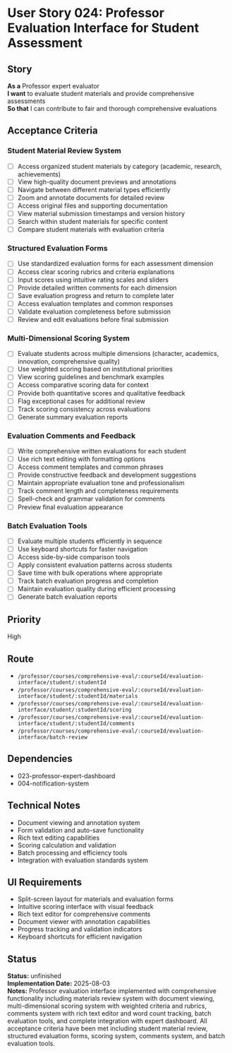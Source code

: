 # User Story 024: Professor Evaluation Interface for Student Assessment

## Story
**As a** Professor expert evaluator  
**I want** to evaluate student materials and provide comprehensive assessments  
**So that** I can contribute to fair and thorough comprehensive evaluations

## Acceptance Criteria

### Student Material Review System
- [ ] Access organized student materials by category (academic, research, achievements)
- [ ] View high-quality document previews and annotations
- [ ] Navigate between different material types efficiently
- [ ] Zoom and annotate documents for detailed review
- [ ] Access original files and supporting documentation
- [ ] View material submission timestamps and version history
- [ ] Search within student materials for specific content
- [ ] Compare student materials with evaluation criteria

### Structured Evaluation Forms
- [ ] Use standardized evaluation forms for each assessment dimension
- [ ] Access clear scoring rubrics and criteria explanations
- [ ] Input scores using intuitive rating scales and sliders
- [ ] Provide detailed written comments for each dimension
- [ ] Save evaluation progress and return to complete later
- [ ] Access evaluation templates and common responses
- [ ] Validate evaluation completeness before submission
- [ ] Review and edit evaluations before final submission

### Multi-Dimensional Scoring System
- [ ] Evaluate students across multiple dimensions (character, academics, innovation, comprehensive quality)
- [ ] Use weighted scoring based on institutional priorities
- [ ] View scoring guidelines and benchmark examples
- [ ] Access comparative scoring data for context
- [ ] Provide both quantitative scores and qualitative feedback
- [ ] Flag exceptional cases for additional review
- [ ] Track scoring consistency across evaluations
- [ ] Generate summary evaluation reports

### Evaluation Comments and Feedback
- [ ] Write comprehensive written evaluations for each student
- [ ] Use rich text editing with formatting options
- [ ] Access comment templates and common phrases
- [ ] Provide constructive feedback and development suggestions
- [ ] Maintain appropriate evaluation tone and professionalism
- [ ] Track comment length and completeness requirements
- [ ] Spell-check and grammar validation for comments
- [ ] Preview final evaluation appearance

### Batch Evaluation Tools
- [ ] Evaluate multiple students efficiently in sequence
- [ ] Use keyboard shortcuts for faster navigation
- [ ] Access side-by-side comparison tools
- [ ] Apply consistent evaluation patterns across students
- [ ] Save time with bulk operations where appropriate
- [ ] Track batch evaluation progress and completion
- [ ] Maintain evaluation quality during efficient processing
- [ ] Generate batch evaluation reports

## Priority
High

## Route
- `/professor/courses/comprehensive-eval/:courseId/evaluation-interface/student/:studentId`
- `/professor/courses/comprehensive-eval/:courseId/evaluation-interface/student/:studentId/materials`
- `/professor/courses/comprehensive-eval/:courseId/evaluation-interface/student/:studentId/scoring`
- `/professor/courses/comprehensive-eval/:courseId/evaluation-interface/student/:studentId/comments`
- `/professor/courses/comprehensive-eval/:courseId/evaluation-interface/batch-review`

## Dependencies
- 023-professor-expert-dashboard
- 004-notification-system

## Technical Notes
- Document viewing and annotation system
- Form validation and auto-save functionality
- Rich text editing capabilities
- Scoring calculation and validation
- Batch processing and efficiency tools
- Integration with evaluation standards system

## UI Requirements
- Split-screen layout for materials and evaluation forms
- Intuitive scoring interface with visual feedback
- Rich text editor for comprehensive comments
- Document viewer with annotation capabilities
- Progress tracking and validation indicators
- Keyboard shortcuts for efficient navigation

## Status
**Status:** unfinished  
**Implementation Date:** 2025-08-03  
**Notes:** Professor evaluation interface implemented with comprehensive functionality including materials review system with document viewing, multi-dimensional scoring system with weighted criteria and rubrics, comments system with rich text editor and word count tracking, batch evaluation tools, and complete integration with expert dashboard. All acceptance criteria have been met including student material review, structured evaluation forms, scoring system, comments system, and batch evaluation tools.
